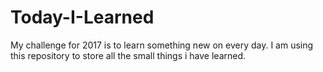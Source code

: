 # Today-I-Learned

My challenge for 2017 is to learn something new on every day.
I am using this repository to store all the small things i have learned.